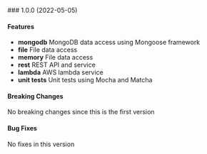 <a name="1.0.0"></a> ### 1.0.0 (2022-05-05)

#### Features
* **mongodb** MongoDB data access using Mongoose framework
* **file** File data access 
* **memory** File data access 
* **rest** REST API and service
* **lambda** AWS lambda service
* **unit tests** Unit tests using Mocha and Matcha

#### Breaking Changes
No breaking changes since this is the first version

#### Bug Fixes
No fixes in this version

